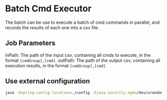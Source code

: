 # Batch Cmd Executor

The batch can be use to execute a batch of cmd commands in parallel, and records the results of each one into a csv file.

## Job Parameters

  inPath: The path of the input csv, containing all cmds to execute, in the format `[cmdGroup],[cmd]`. 
  outPath: The path of the output csv, containing all execution results, in the format `[cmdGroup],[cmd]`. 
  
## Use external configuration

```bash
java -Dspring.config.location=./config -Djava.security.egd=/dev/urandom -jar batch_cmd_executor.jar inPath=in.csv outPath=out.csv
```